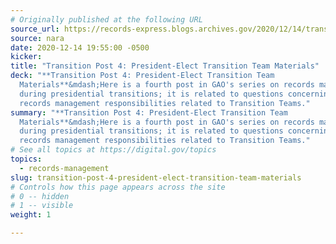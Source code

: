 ```yaml
---
# Originally published at the following URL
source_url: https://records-express.blogs.archives.gov/2020/12/14/transition-post-4-president-elect-transition-team-materials/
source: nara
date: 2020-12-14 19:55:00 -0500
kicker: 
title: "Transition Post 4: President-Elect Transition Team Materials"
deck: "**Transition Post 4: President-Elect Transition Team
  Materials**&mdash;Here is a fourth post in GAO's series on records management
  during presidential transitions; it is related to questions concerning the
  records management responsibilities related to Transition Teams."
summary: "**Transition Post 4: President-Elect Transition Team
  Materials**&mdash;Here is a fourth post in GAO's series on records management
  during presidential transitions; it is related to questions concerning the
  records management responsibilities related to Transition Teams."
# See all topics at https://digital.gov/topics
topics:
  - records-management
slug: transition-post-4-president-elect-transition-team-materials
# Controls how this page appears across the site
# 0 -- hidden
# 1 -- visible
weight: 1

---
```


